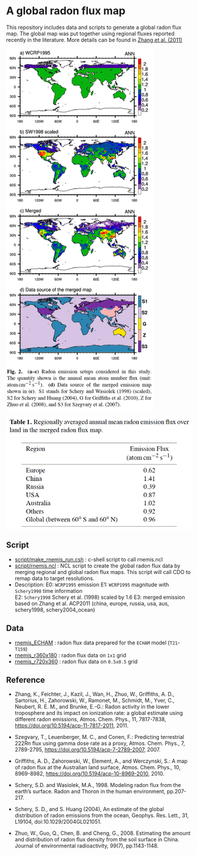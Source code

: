 A global radon flux map
==================================

This repository includes data and scripts to generate a global radon flux map. 
The global map was put together using regional fluxes reported recently in the 
literature. More details can be found in 
[Zhang et al. (2011)](https://www.atmos-chem-phys.net/11/7817/2011/)

<a href="https://www.atmos-chem-phys.net/11/7817/2011/acp-11-7817-2011.pdf"><img src="https://github.com/kaizhangpnl/global_radon_flux_map/blob/master/figures/global_radon_flux.png" align="center" width="400" ></a> 


<a href="https://www.atmos-chem-phys.net/11/7817/2011/acp-11-7817-2011.pdf"><img src="https://github.com/kaizhangpnl/global_radon_flux_map/blob/master/figures/global_radon_flux_table.png" align="center" width="600" ></a> 

Script
--------------------

   - [script/make_rnemis_run.csh](https://github.com/kaizhangpnl/global_radon_flux_map/blob/master/script/make_rnemis_run.csh) : c-shell script to call rnemis.ncl  
   - [script/rnemis.ncl](https://github.com/kaizhangpnl/global_radon_flux_map/blob/master/script/rnemis.ncl) : NCL script to create the global radon flux data by merging regional and global radon flux maps. 
     This script will call CDO to remap data to target resolutions. 
   - Description: 
     E0: ``WCRP1995`` emission 
     E1: ``WCRP1995`` magnitude with ``Schery1998`` time information  
     E2: ``Schery1998``  Schery et al. (1998) scaled by 1.6 
     E3: merged emission based on Zhang et al. ACP2011 (china, europe, russia, usa, aus, schery1998, schery2004_ocean) 

Data
-------------------- 

   - [rnemis_ECHAM](https://github.com/kaizhangpnl/global_radon_flux_map/tree/master/rnemis_ECHAM) : radon flux data prepared for the ``ECHAM`` model (``T21``-``T159``)
   - [rnemis_r360x180](https://github.com/kaizhangpnl/global_radon_flux_map/tree/master/rnemis_r360x180) : radon flux data on ``1x1`` grid 
   - [rnemis_r720x360](https://github.com/kaizhangpnl/global_radon_flux_map/tree/master/rnemis_r720x360) : radon flux data on ``0.5x0.5`` grid 


Reference
-------------------- 

 - Zhang, K., Feichter, J., Kazil, J., Wan, H., Zhuo, W., Griffiths, A. D.,
   Sartorius, H., Zahorowski, W., Ramonet, M., Schmidt, M., Yver, C.,
   Neubert, R. E. M., and Brunke, E.-G.:
   Radon activity in the lower troposphere and its impact on ionization rate:
   a global estimate using different radon emissions,
   Atmos. Chem. Phys., 11, 7817-7838,
   https://doi.org/10.5194/acp-11-7817-2011, 2011.

- Szegvary, T., Leuenberger, M. C., and Conen, F.: 
  Predicting terrestrial 222Rn flux using gamma dose rate as a proxy, 
  Atmos. Chem. Phys., 7, 2789-2795, 
  https://doi.org/10.5194/acp-7-2789-2007, 2007. 

-  Griffiths, A. D., Zahorowski, W., Element, A., and Werczynski, S.: 
   A map of radon flux at the Australian land surface, 
   Atmos. Chem. Phys., 10, 8969-8982, 
   https://doi.org/10.5194/acp-10-8969-2010, 2010. 

- Schery, S.D. and Wasiolek, M.A., 1998. 
  Modeling radon flux from the earth’s surface. Radon and Thoron in the human environment, 
  pp.207-217.

-  Schery, S. D., and S. Huang (2004), 
   An estimate of the global distribution of radon emissions from the ocean, 
   Geophys. Res. Lett., 31, L19104, doi:10.1029/2004GL021051. 

- Zhuo, W., Guo, Q., Chen, B. and Cheng, G., 2008. 
  Estimating the amount and distribution of radon flux density from the soil surface in China. 
  Journal of environmental radioactivity, 99(7), pp.1143-1148.
  
